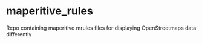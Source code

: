 # maperitive_rules
Repo containing maperitive mrules files for displaying OpenStreetmaps data differently
